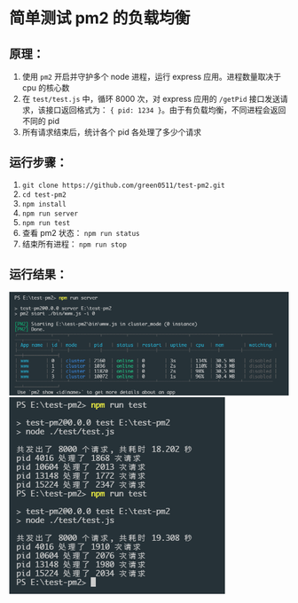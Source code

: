 # 简单测试 pm2 的负载均衡

## 原理： 

1. 使用 `pm2` 开启并守护多个 node 进程，运行 express 应用。进程数量取决于 cpu 的核心数
2. 在 `test/test.js` 中，循环 8000 次，对 express 应用的 `/getPid` 接口发送请求，该接口返回格式为： `{ pid: 1234 }`。由于有负载均衡，不同进程会返回不同的 pid
3. 所有请求结束后，统计各个 pid 各处理了多少个请求

## 运行步骤：

1. `git clone https://github.com/green0511/test-pm2.git`
2. `cd test-pm2`
3. `npm install`
4. `npm run server`
5. `npm run test`
6. 查看 pm2 状态： `npm run status`
7. 结束所有进程： `npm run stop`

## 运行结果：
![image](https://github.com/green0511/test-pm2/raw/master/imgs/status.jpg)
![image](https://github.com/green0511/test-pm2/raw/master/imgs/result.jpg)